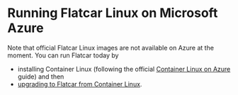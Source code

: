 # Running Flatcar Linux on Microsoft Azure

Note that official Flatcar Linux images are not available on Azure at the moment. You can run Flatcar today by

* installing Container Linux (following the official [Container Linux on Azure](https://github.com/coreos/docs/blob/master/os/booting-on-azure.md) guide) and then
* [upgrading to Flatcar from Container Linux](./update-from-container-linux.md).

